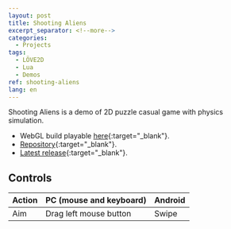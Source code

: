 ```yaml
---
layout: post
title: Shooting Aliens
excerpt_separator: <!--more-->
categories:
  - Projects
tags:
  - LÖVE2D
  - Lua
  - Demos
ref: shooting-aliens
lang: en
---
```


Shooting Aliens is a demo of 2D puzzle casual game with physics simulation.

<!--more-->

* WebGL build playable [here](/shooting-aliens){:target="_blank"}.
* [Repository](https://github.com/azarrias/shooting-aliens){:target="_blank"}.
* [Latest release](https://github.com/azarrias/shooting-aliens/releases/latest){:target="_blank"}.

## Controls

Action  | PC (mouse and keyboard) | Android
------- | ----------------------- | -----------------
Aim     | Drag left mouse button  | Swipe
